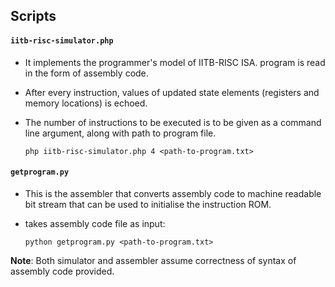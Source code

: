 ## Scripts
#### ` iitb-risc-simulator.php ` 
- It implements the programmer's model of IITB-RISC ISA. program is read in the form of assembly code. 

- After every instruction, values of updated state elements (registers and memory locations) is echoed.
    
- The number of instructions to be executed is to be given as a command line argument, along with path to program file.
   
      php iitb-risc-simulator.php 4 <path-to-program.txt>


#### ` getprogram.py ` 
- This is the assembler that converts assembly code to machine readable bit stream that can be used to initialise the instruction ROM.
- takes assembly code file as input:
      
      python getprogram.py <path-to-program.txt>


**Note**: Both simulator and assembler assume correctness of syntax of assembly code provided.